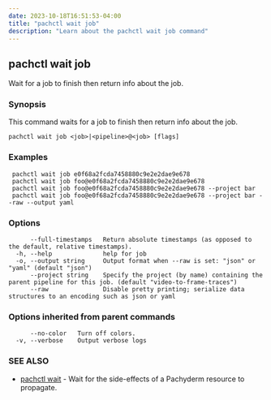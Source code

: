 ```yaml
---
date: 2023-10-18T16:51:53-04:00
title: "pachctl wait job"
description: "Learn about the pachctl wait job command"
---
```


## pachctl wait job

Wait for a job to finish then return info about the job.

### Synopsis

This command waits for a job to finish then return info about the job.

```
pachctl wait job <job>|<pipeline>@<job> [flags]
```

### Examples

```
 pachctl wait job e0f68a2fcda7458880c9e2e2dae9e678 
 pachctl wait job foo@e0f68a2fcda7458880c9e2e2dae9e678 
 pachctl wait job foo@e0f68a2fcda7458880c9e2e2dae9e678 --project bar 
 pachctl wait job foo@e0f68a2fcda7458880c9e2e2dae9e678 --project bar --raw --output yaml 

```

### Options

```
      --full-timestamps   Return absolute timestamps (as opposed to the default, relative timestamps).
  -h, --help              help for job
  -o, --output string     Output format when --raw is set: "json" or "yaml" (default "json")
      --project string    Specify the project (by name) containing the parent pipeline for this job. (default "video-to-frame-traces")
      --raw               Disable pretty printing; serialize data structures to an encoding such as json or yaml
```

### Options inherited from parent commands

```
      --no-color   Turn off colors.
  -v, --verbose    Output verbose logs
```

### SEE ALSO

* [pachctl wait](../pachctl_wait)	 - Wait for the side-effects of a Pachyderm resource to propagate.

